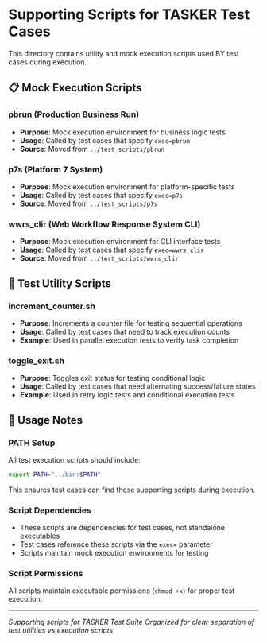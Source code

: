 # Supporting Scripts for TASKER Test Cases

This directory contains utility and mock execution scripts used BY test cases during execution.

## 📋 Mock Execution Scripts

### **pbrun** (Production Business Run)
- **Purpose**: Mock execution environment for business logic tests
- **Usage**: Called by test cases that specify `exec=pbrun`
- **Source**: Moved from `../test_scripts/pbrun`

### **p7s** (Platform 7 System)
- **Purpose**: Mock execution environment for platform-specific tests
- **Usage**: Called by test cases that specify `exec=p7s`
- **Source**: Moved from `../test_scripts/p7s`

### **wwrs_clir** (Web Workflow Response System CLI)
- **Purpose**: Mock execution environment for CLI interface tests
- **Usage**: Called by test cases that specify `exec=wwrs_clir`
- **Source**: Moved from `../test_scripts/wwrs_clir`

## 🔧 Test Utility Scripts

### **increment_counter.sh**
- **Purpose**: Increments a counter file for testing sequential operations
- **Usage**: Called by test cases that need to track execution counts
- **Example**: Used in parallel execution tests to verify task completion

### **toggle_exit.sh**
- **Purpose**: Toggles exit status for testing conditional logic
- **Usage**: Called by test cases that need alternating success/failure states
- **Example**: Used in retry logic tests and conditional execution tests

## 🚀 Usage Notes

### **PATH Setup**
All test execution scripts should include:
```bash
export PATH="../bin:$PATH"
```

This ensures test cases can find these supporting scripts during execution.

### **Script Dependencies**
- These scripts are dependencies for test cases, not standalone executables
- Test cases reference these scripts via the `exec=` parameter
- Scripts maintain mock execution environments for testing

### **Script Permissions**
All scripts maintain executable permissions (`chmod +x`) for proper test execution.

---

*Supporting scripts for TASKER Test Suite*
*Organized for clear separation of test utilities vs execution scripts*